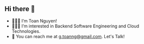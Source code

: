 ## Hi there 👋

- 🙋🏻‍♂️ I’m Toan Nguyen!
- 🧑🏻‍💻 I’m interested in Backend Software Engineering and Cloud Technologies.
- 📨 You can reach me at g.toanng@gmail.com. Let's Talk!
